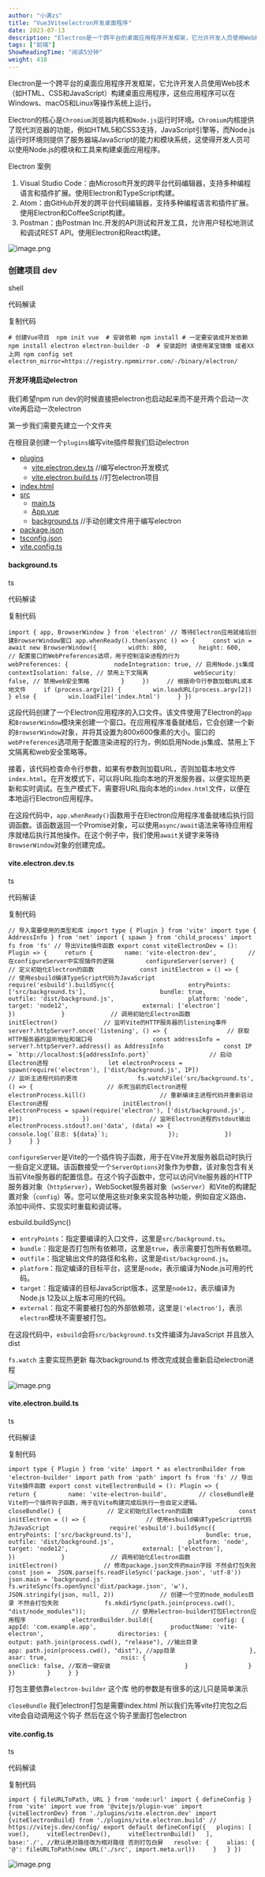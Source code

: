 ```yaml
---
author: "小满zs"
title: "Vue3Viteelectron开发桌面程序"
date: 2023-07-13
description: "Electron是一个跨平台的桌面应用程序开发框架，它允许开发人员使用Web技术（如HTML、CSS和JavaScript）构建桌面应用程序，这些应用程序可以在Windows、macOS和Linux等"
tags: ["前端"]
ShowReadingTime: "阅读5分钟"
weight: 418
---
```

Electron是一个跨平台的桌面应用程序开发框架，它允许开发人员使用Web技术（如HTML、CSS和JavaScript）构建桌面应用程序，这些应用程序可以在Windows、macOS和Linux等操作系统上运行。

Electron的核心是`Chromium`浏览器内核和`Node.js`运行时环境。`Chromium`内核提供了现代浏览器的功能，例如HTML5和CSS3支持，JavaScript引擎等，而Node.js运行时环境则提供了服务器端JavaScript的能力和模块系统，这使得开发人员可以使用Node.js的模块和工具来构建桌面应用程序。

Electron 案例

1.  Visual Studio Code：由Microsoft开发的跨平台代码编辑器，支持多种编程语言和插件扩展。使用Electron和TypeScript构建。
2.  Atom：由GitHub开发的跨平台代码编辑器，支持多种编程语言和插件扩展。使用Electron和CoffeeScript构建。
3.  Postman：由Postman Inc.开发的API测试和开发工具，允许用户轻松地测试和调试REST API。使用Electron和React构建。

![image.png](https://p3-juejin.byteimg.com/tos-cn-i-k3u1fbpfcp/7619b1ae11e04148a86aa462b2cc8121~tplv-k3u1fbpfcp-zoom-in-crop-mark:1512:0:0:0.awebp?)

### 创建项目 dev

shell

 代码解读

复制代码

`# 创建Vue项目  npm init vue  # 安装依赖 npm install # 一定要安装成开发依赖 npm install electron electron-builder -D  # 安装超时 请使用某宝镜像 或者XX上网 npm config set electron_mirror=https://registry.npmmirror.com/-/binary/electron/`

#### 开发环境启动electron

我们希望npm run dev的时候直接把electron也启动起来而不是开两个启动一次vite再启动一次electron

第一步我们需要先建立一个文件夹

在根目录创建一个`plugins`编写vite插件帮我们启动electron

*   [plugins](#plugin "#plugin")
    *   [vite.electron.dev.ts](#dev "#dev") //编写electron开发模式
    *   [vite.electron.build.ts](#dev "#dev") //打包electron项目
*   [index.html](#plugin "#plugin")
*   [src](#src "#src")
    *   [main.ts](#main "#main")
    *   [App.vue](#App "#App")
    *   [background.ts](#background "#background") //手动创建文件用于编写electron
*   [package.json](#main "#main")
*   [tsconfig.json](#main "#main")
*   [vite.config.ts](#main "#main")

#### background.ts

ts

 代码解读

复制代码

`import { app, BrowserWindow } from 'electron' // 等待Electron应用就绪后创建BrowserWindow窗口 app.whenReady().then(async () => {     const win = await new BrowserWindow({         width: 800,         height: 600,         // 配置窗口的WebPreferences选项，用于控制渲染进程的行为         webPreferences: {             nodeIntegration: true, // 启用Node.js集成             contextIsolation: false, // 禁用上下文隔离             webSecurity: false, // 禁用web安全策略         }     })     // 根据命令行参数加载URL或本地文件     if (process.argv[2]) {         win.loadURL(process.argv[2])     } else {         win.loadFile('index.html')     } })`

这段代码创建了一个Electron应用程序的入口文件。该文件使用了Electron的`app`和`BrowserWindow`模块来创建一个窗口。在应用程序准备就绪后，它会创建一个新的`BrowserWindow`对象，并将其设置为800x600像素的大小。窗口的`webPreferences`选项用于配置渲染进程的行为，例如启用Node.js集成、禁用上下文隔离和web安全策略等。

接着，该代码检查命令行参数，如果有参数则加载URL，否则加载本地文件`index.html`。在开发模式下，可以将URL指向本地的开发服务器，以便实现热更新和实时调试。在生产模式下，需要将URL指向本地的`index.html`文件，以便在本地运行Electron应用程序。

在这段代码中，`app.whenReady()`函数用于在Electron应用程序准备就绪后执行回调函数。该函数返回一个Promise对象，可以使用`async/await`语法来等待应用程序就绪后执行其他操作。在这个例子中，我们使用`await`关键字来等待`BrowserWindow`对象的创建完成。

#### vite.electron.dev.ts

ts

 代码解读

复制代码

``// 导入需要使用的类型和库 import type { Plugin } from 'vite' import type { AddressInfo } from 'net' import { spawn } from 'child_process' import fs from 'fs' // 导出Vite插件函数 export const viteElectronDev = (): Plugin => {     return {         name: 'vite-electron-dev',         // 在configureServer中实现插件的逻辑         configureServer(server) {             // 定义初始化Electron的函数             const initElectron = () => {                 // 使用esbuild编译TypeScript代码为JavaScript                 require('esbuild').buildSync({                     entryPoints: ['src/background.ts'],                     bundle: true,                     outfile: 'dist/background.js',                     platform: 'node',                     target: 'node12',                     external: ['electron']                 })             }             // 调用初始化Electron函数             initElectron()             // 监听Vite的HTTP服务器的listening事件             server?.httpServer?.once('listening', () => {                 // 获取HTTP服务器的监听地址和端口号                 const addressInfo = server?.httpServer?.address() as AddressInfo                 const IP = `http://localhost:${addressInfo.port}`                 // 启动Electron进程                 let electronProcess = spawn(require('electron'), ['dist/background.js', IP])                 // 监听主进程代码的更改                 fs.watchFile('src/background.ts', () => {                     // 杀死当前的Electron进程                     electronProcess.kill()                     // 重新编译主进程代码并重新启动Electron进程                     initElectron()                     electronProcess = spawn(require('electron'), ['dist/background.js', IP])                 })                 // 监听Electron进程的stdout输出                 electronProcess.stdout?.on('data', (data) => {                     console.log(`日志: ${data}`);                 });             })         }     } }``

`configureServer`是Vite的一个插件钩子函数，用于在Vite开发服务器启动时执行一些自定义逻辑。该函数接受一个`ServerOptions`对象作为参数，该对象包含有关当前Vite服务器的配置信息。在这个钩子函数中，您可以访问Vite服务器的HTTP服务器对象（`httpServer`），WebSocket服务器对象（`wsServer`）和Vite的构建配置对象（`config`）等。您可以使用这些对象来实现各种功能，例如自定义路由、添加中间件、实现实时重载和调试等。

esbuild.buildSync()

*   `entryPoints`：指定要编译的入口文件，这里是`src/background.ts`。
*   `bundle`：指定是否打包所有依赖项，这里是`true`，表示需要打包所有依赖项。
*   `outfile`：指定输出文件的路径和名称，这里是`dist/background.js`。
*   `platform`：指定编译的目标平台，这里是`node`，表示编译为Node.js可用的代码。
*   `target`：指定编译的目标JavaScript版本，这里是`node12`，表示编译为Node.js 12及以上版本可用的代码。
*   `external`：指定不需要被打包的外部依赖项，这里是`['electron']`，表示`electron`模块不需要被打包。

在这段代码中，`esbuild`会将`src/background.ts`文件编译为JavaScript 并且放入dist

`fs.watch` 主要实现热更新 每次background.ts 修改完成就会重新启动electron进程

![image.png](https://p1-juejin.byteimg.com/tos-cn-i-k3u1fbpfcp/20b73130bc3a4454a1abb6c5aea5ce2e~tplv-k3u1fbpfcp-zoom-in-crop-mark:1512:0:0:0.awebp?)

#### vite.electron.build.ts

ts

 代码解读

复制代码

`import type { Plugin } from 'vite' import * as electronBuilder from 'electron-builder' import path from 'path' import fs from 'fs' // 导出Vite插件函数 export const viteElectronBuild = (): Plugin => {     return {         name: 'vite-electron-build',         // closeBundle是Vite的一个插件钩子函数，用于在Vite构建完成后执行一些自定义逻辑。         closeBundle() {             // 定义初始化Electron的函数             const initElectron = () => {                 // 使用esbuild编译TypeScript代码为JavaScript                 require('esbuild').buildSync({                     entryPoints: ['src/background.ts'],                     bundle: true,                     outfile: 'dist/background.js',                     platform: 'node',                     target: 'node12',                     external: ['electron'],                 })             }             // 调用初始化Electron函数             initElectron()             // 修改package.json文件的main字段 不然会打包失败             const json =  JSON.parse(fs.readFileSync('package.json', 'utf-8'))              json.main = 'background.js'             fs.writeSync(fs.openSync('dist/package.json', 'w'), JSON.stringify(json, null, 2))             // 创建一个空的node_modules目录 不然会打包失败             fs.mkdirSync(path.join(process.cwd(), "dist/node_modules"));             // 使用electron-builder打包Electron应用程序             electronBuilder.build({                 config: {                     appId: 'com.example.app',                     productName: 'vite-electron',                     directories: {                         output: path.join(process.cwd(), "release"), //输出目录                         app: path.join(process.cwd(), "dist"), //app目录                     },                     asar: true,                     nsis: {                         oneClick: false, //取消一键安装                     }                 }             })         }     } }`

打包主要依靠`electron-builder` 这个库 他的参数是有很多的这儿只是简单演示

`closeBundle` 我们electron打包是需要index.html 所以我们先等vite打完包之后vite会自动调用这个钩子 然后在这个钩子里面打包electron

#### vite.config.ts

ts

 代码解读

复制代码

`import { fileURLToPath, URL } from 'node:url' import { defineConfig } from 'vite' import vue from '@vitejs/plugin-vue' import {viteElectronDev} from './plugins/vite.electron.dev' import {viteElectronBuild} from './plugins/vite.electron.build' // https://vitejs.dev/config/ export default defineConfig({   plugins: [     vue(),     viteElectronDev(),     viteElectronBuild()   ],   base:'./', //默认绝对路径改为相对路径 否则打包白屏   resolve: {     alias: {       '@': fileURLToPath(new URL('./src', import.meta.url))     }   } })`

![image.png](https://p6-juejin.byteimg.com/tos-cn-i-k3u1fbpfcp/4112829a8f434ec2b4baf8eb11bbe0e4~tplv-k3u1fbpfcp-zoom-in-crop-mark:1512:0:0:0.awebp?)